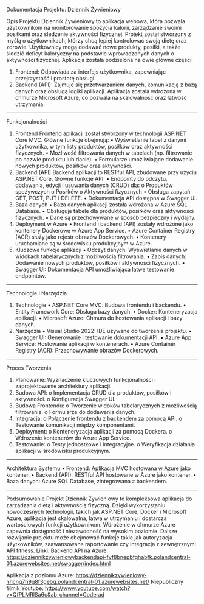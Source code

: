 Dokumentacja Projektu: Dziennik Żywieniowy


Opis Projektu
Dziennik Żywieniowy to aplikacja webowa, która pozwala użytkownikom na monitorowanie spożycia kalorii, zarządzanie swoimi posiłkami oraz śledzenie aktywności fizycznej. Projekt został stworzony z myślą o użytkownikach, którzy chcą lepiej kontrolować swoją dietę oraz zdrowie. Użytkownicy mogą dodawać nowe produkty, posiłki, a także śledzić deficyt kaloryczny na podstawie wprowadzonych danych o aktywności fizycznej.
Aplikacja została podzielona na dwie główne części:
1.	Frontend: Odpowiada za interfejs użytkownika, zapewniając przejrzystość i prostotę obsługi.
2.	Backend (API): Zajmuje się przetwarzaniem danych, komunikacją z bazą danych oraz obsługą logiki aplikacji.
Aplikacja została wdrożona w chmurze Microsoft Azure, co pozwala na skalowalność oraz łatwość utrzymania.
________________________________________
Funkcjonalności
1. Frontend
Frontend aplikacji został stworzony w technologii ASP.NET Core MVC. Główne funkcje obejmują:
•	Wyświetlanie tabel z danymi użytkownika, w tym listy produktów, posiłków oraz aktywności fizycznych.
•	Możliwość filtrowania danych w tabelach (np. filtrowanie po nazwie produktu lub dacie).
•	Formularze umożliwiające dodawanie nowych produktów, posiłków oraz aktywności.
2. Backend (API)
Backend aplikacji to RESTful API, zbudowane przy użyciu ASP.NET Core. Główne funkcje API:
•	Endpointy do odczytu, dodawania, edycji i usuwania danych (CRUD) dla:
o	Produktów spożywczych
o	Posiłków
o	Aktywności fizycznych
•	Obsługa zapytań GET, POST, PUT i DELETE.
•	Dokumentacja API dostępna w Swagger UI.
3. Baza danych
•	Baza danych aplikacji została wdrożona w Azure SQL Database.
•	Obsługuje tabele dla produktów, posiłków oraz aktywności fizycznych.
•	Dane są przechowywane w sposób bezpieczny i wydajny.
4. Deployment w Azure
•	Frontend i backend (API) zostały wdrożone jako kontenery Dockerowe w Azure App Service.
•	Azure Container Registry (ACR) służy jako rejestr obrazów Dockerowych.
•	Kontenery uruchamiane są w środowisku produkcyjnym w Azure.
5. Kluczowe funkcje aplikacji
•	Odczyt danych: Wyświetlanie danych w widokach tabelarycznych z możliwością filtrowania.
•	Zapis danych: Dodawanie nowych produktów, posiłków i aktywności fizycznych.
•	Swagger UI: Dokumentacja API umożliwiająca łatwe testowanie endpointów.
________________________________________
Technologie i Narzędzia
1. Technologie
•	ASP.NET Core MVC: Budowa frontendu i backendu.
•	Entity Framework Core: Obsługa bazy danych.
•	Docker: Konteneryzacja aplikacji.
•	Microsoft Azure: Chmura do hostowania aplikacji i bazy danych.
2. Narzędzia
•	Visual Studio 2022: IDE używane do tworzenia projektu.
•	Swagger UI: Generowanie i testowanie dokumentacji API.
•	Azure App Service: Hostowanie aplikacji w kontenerach.
•	Azure Container Registry (ACR): Przechowywanie obrazów Dockerowych.
________________________________________
Proces Tworzenia
1.	Planowanie: Wyznaczenie kluczowych funkcjonalności i zaprojektowanie architektury aplikacji.
2.	Budowa API:
o	Implementacja CRUD dla produktów, posiłków i aktywności.
o	Konfiguracja Swagger UI.
3.	Budowa Frontendu:
o	Tworzenie widoków tabelarycznych z możliwością filtrowania.
o	Formularze do dodawania danych.
4.	Integracja:
o	Połączenie frontendu z backendem za pomocą API.
o	Testowanie komunikacji między komponentami.
5.	Deployment:
o	Konteneryzacja aplikacji za pomocą Dockera.
o	Wdrożenie kontenerów do Azure App Service.
6.	Testowanie:
o	Testy jednostkowe i integracyjne.
o	Weryfikacja działania aplikacji w środowisku produkcyjnym.
________________________________________
Architektura Systemu
•	Frontend: Aplikacja MVC hostowana w Azure jako kontener.
•	Backend (API): RESTful API hostowane w Azure jako kontener.
•	Baza danych: Azure SQL Database, zintegrowana z backendem.
________________________________________
Podsumowanie
Projekt Dziennik Żywieniowy to kompleksowa aplikacja do zarządzania dietą i aktywnością fizyczną. Dzięki wykorzystaniu nowoczesnych technologii, takich jak ASP.NET Core, Docker i Microsoft Azure, aplikacja jest skalowalna, łatwa w utrzymaniu i dostarcza wartościowych funkcji użytkownikom. Wdrożenie w chmurze Azure zapewnia dostępność i niezawodność na wysokim poziomie. Dalsze rozwijanie projektu może obejmować funkcje takie jak autoryzacja użytkowników, zaawansowane raportowanie czy integracja z zewnętrznymi API fitness.
Linki:
Backend API na Azure: 
https://dziennikzywieniowybackendapi-fvf8bnepbfghabfk.polandcentral-01.azurewebsites.net/swagger/index.html

Aplikacja z poziomu Azure: 
https://dziennikzywieniowy-hhcng7h9g8f3gebq.polandcentral-01.azurewebsites.net/
Niepubliczny filmik Youtube:
https://www.youtube.com/watch?v=QfPLMRlSa6c&ab_channel=Coderad








